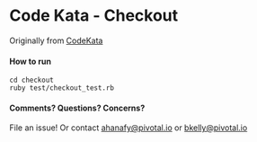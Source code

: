# Code Kata - Checkout
Originally from [CodeKata](http://codekata.com/kata/kata09-back-to-the-checkout)

#### How to run
    cd checkout
    ruby test/checkout_test.rb

#### Comments? Questions? Concerns?
File an issue! Or contact [ahanafy@pivotal.io](mailto:ahanafy@pivotal.io) or [bkelly@pivotal.io](mailto:bkelly@pivotal.io)